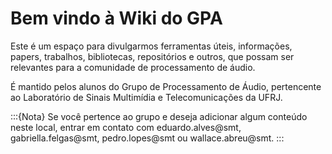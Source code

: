 # Bem vindo à Wiki do GPA

Este é um espaço para divulgarmos ferramentas úteis, informações, papers, trabalhos, bibliotecas, repositórios e outros, que possam ser relevantes para a comunidade de processamento de áudio. 

É mantido pelos alunos do Grupo de Processamento de Áudio, pertencente ao Laboratório de Sinais Multimídia e Telecomunicações da UFRJ.


:::{Nota}
Se você pertence ao grupo e deseja adicionar algum conteúdo neste local, entrar em contato com eduardo.alves@smt, gabriella.felgas@smt, pedro.lopes@smt ou wallace.abreu@smt.
:::
